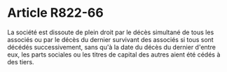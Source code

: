 # Article R822-66

La société est dissoute de plein droit par le décès simultané de tous les associés ou par le décès du dernier survivant des associés si tous sont décédés successivement, sans qu'à la date du décès du dernier d'entre eux, les parts sociales ou les titres de capital des autres aient été cédés à des tiers.